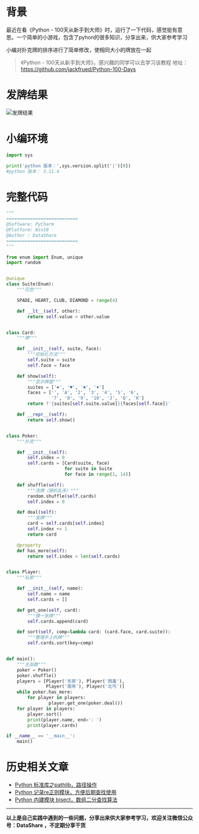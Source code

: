 # 背景
最近在看《Python - 100天从新手到大师》时，运行了一下代码，感觉挺有意思。一个简单的小游戏，包含了pyhon的很多知识，分享出来，供大家参考学习

小编对扑克牌的排序进行了简单修改，使相同大小的牌放在一起

>《Python - 100天从新手到大师》，感兴趣的同学可以去学习该教程
地址：https://github.com/jackfrued/Python-100-Days

# 发牌结果

![发牌结果](https://upload-images.jianshu.io/upload_images/6641583-2ccfc95166690490.png?imageMogr2/auto-orient/strip%7CimageView2/2/w/1240)


# 小编环境
```python
import sys

print('python 版本：',sys.version.split('|')[0])   
#python 版本： 3.11.4
```

# 完整代码
```python
"""
===========================
@Software: PyCharm
@Platform: Win10
@Author : DataShare
===========================
"""

from enum import Enum, unique
import random


@unique
class Suite(Enum):
    """花色"""

    SPADE, HEART, CLUB, DIAMOND = range(4)

    def __lt__(self, other):
        return self.value < other.value


class Card:
    """牌"""

    def __init__(self, suite, face):
        """初始化方法"""
        self.suite = suite
        self.face = face

    def show(self):
        """显示牌面"""
        suites = ['♠︎', '♥︎', '♣︎', '♦︎']
        faces = ['', 'A', '2', '3', '4', '5', '6',
                 '7', '8', '9', '10', 'J', 'Q', 'K']
        return f'{suites[self.suite.value]}{faces[self.face]}'

    def __repr__(self):
        return self.show()


class Poker:
    """扑克"""

    def __init__(self):
        self.index = 0
        self.cards = [Card(suite, face)
                      for suite in Suite
                      for face in range(1, 14)]

    def shuffle(self):
        """洗牌（随机乱序）"""
        random.shuffle(self.cards)
        self.index = 0

    def deal(self):
        """发牌"""
        card = self.cards[self.index]
        self.index += 1
        return card

    @property
    def has_more(self):
        return self.index < len(self.cards)


class Player:
    """玩家"""

    def __init__(self, name):
        self.name = name
        self.cards = []

    def get_one(self, card):
        """摸一张牌"""
        self.cards.append(card)

    def sort(self, comp=lambda card: (card.face, card.suite)):
        """整理手上的牌"""
        self.cards.sort(key=comp)


def main():
    """主函数"""
    poker = Poker()
    poker.shuffle()
    players = [Player('东邪'), Player('西毒'), 
               Player('南帝'), Player('北丐')]
    while poker.has_more:
        for player in players:
                player.get_one(poker.deal())
    for player in players:
        player.sort()
        print(player.name, end=': ')
        print(player.cards)

if __name__ == '__main__':
    main()

```

# 历史相关文章
- [Python 标准库之pathlib，路径操作](https://www.jianshu.com/p/9df296b7b0c5)
- [Python 记录re正则模块，方便后期查找使用](https://www.jianshu.com/p/1d0a68c10291)
- [Python 内建模块 bisect，数组二分查找算法](https://www.jianshu.com/p/4dc970cd8505)

**************************************************************************
**以上是自己实践中遇到的一些问题，分享出来供大家参考学习，欢迎关注微信公众号：DataShare ，不定期分享干货**

